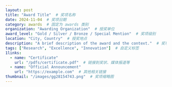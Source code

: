```yaml
---
layout: post
title: "Award Title"  # 奖项名称
date: 2024-11-04  # 奖项日期
category: awards  # 固定为 awards 类别
organization: "Awarding Organization"  # 授奖单位
award_level: "Gold / Silver / Bronze / Special Mention"  # 奖项级别
location: "City, Country"  # 授奖地点
description: "A brief description of the award and the context."  # 奖项简要描述
tags: ["Research", "Excellence", "Innovation"]  # 自定义标签
1links:
  - name: "Certificate"
    url: "/pdfs/certificate.pdf"  # 链接到奖状、媒体报道等
  - name: "Official Announcement"
    url: "https://example.com"  # 其他相关链接
thumbnail: "/images/gg28154743.png"  # 奖项缩略图
---
```

